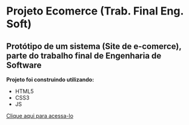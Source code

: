 # Projeto Ecomerce (Trab. Final Eng. Soft)
## Protótipo de um sistema (Site de e-comerce), parte do trabalho final de Engenharia de Software
 
 **Projeto foi construindo utilizando:**
 - HTML5
 - CSS3 
 - JS
 
 
 [Clique aqui para acessa-lo](https://miguelmorassuti.github.io/Projeto-Ecomerce--Trab.-Final-Eng.-Soft-/Projeto/)
